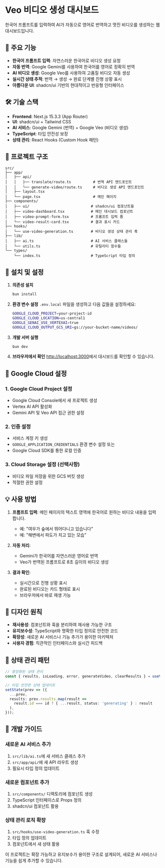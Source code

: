 # Veo 비디오 생성 대시보드

한국어 프롬프트를 입력하여 AI가 자동으로 영어로 번역하고 멋진 비디오를 생성하는 웹 대시보드입니다.

## 🚀 주요 기능

- **한국어 프롬프트 입력**: 자연스러운 한국어로 비디오 생성 요청
- **자동 번역**: Google Gemini를 사용하여 한국어를 영어로 정확히 번역
- **AI 비디오 생성**: Google Veo를 사용하여 고품질 비디오 자동 생성
- **실시간 상태 추적**: 번역 → 생성 → 완료 단계별 진행 상황 표시
- **아름다운 UI**: shadcn/ui 기반의 현대적이고 반응형 인터페이스

## 🛠 기술 스택

- **Frontend**: Next.js 15.3.3 (App Router)
- **UI**: shadcn/ui + Tailwind CSS
- **AI 서비스**: Google Gemini (번역) + Google Veo (비디오 생성)
- **TypeScript**: 타입 안전성 보장
- **상태 관리**: React Hooks (Custom Hook 패턴)

## 📁 프로젝트 구조

```
src/
├── app/
│   ├── api/
│   │   ├── translate/route.ts          # 번역 API 엔드포인트
│   │   └── generate-video/route.ts     # 비디오 생성 API 엔드포인트
│   ├── layout.tsx
│   └── page.tsx                        # 메인 페이지
├── components/
│   ├── ui/                            # shadcn/ui 컴포넌트들
│   ├── video-dashboard.tsx            # 메인 대시보드 컴포넌트
│   ├── video-prompt-form.tsx          # 프롬프트 입력 폼
│   └── video-result-card.tsx          # 결과 표시 카드
├── hooks/
│   └── use-video-generation.ts        # 비디오 생성 상태 관리 훅
├── lib/
│   ├── ai.ts                          # AI 서비스 클래스들
│   └── utils.ts                       # 유틸리티 함수들
└── types/
    └── index.ts                       # TypeScript 타입 정의
```

## 🔧 설치 및 설정

1. **의존성 설치**
   ```bash
   bun install
   ```

2. **환경 변수 설정**
   `.env.local` 파일을 생성하고 다음 값들을 설정하세요:
   ```bash
   GOOGLE_CLOUD_PROJECT=your-project-id
   GOOGLE_CLOUD_LOCATION=us-central1
   GOOGLE_GENAI_USE_VERTEXAI=true
   GOOGLE_CLOUD_OUTPUT_GCS_URI=gs://your-bucket-name/videos/
   ```

3. **개발 서버 실행**
   ```bash
   bun dev
   ```

4. **브라우저에서 확인**
   [http://localhost:3000](http://localhost:3000)에서 대시보드를 확인할 수 있습니다.

## 🔑 Google Cloud 설정

### 1. Google Cloud Project 설정
- Google Cloud Console에서 새 프로젝트 생성
- Vertex AI API 활성화
- Gemini API 및 Veo API 접근 권한 설정

### 2. 인증 설정
- 서비스 계정 키 생성
- `GOOGLE_APPLICATION_CREDENTIALS` 환경 변수 설정 또는
- Google Cloud SDK를 통한 로컬 인증

### 3. Cloud Storage 설정 (선택사항)
- 비디오 파일 저장을 위한 GCS 버킷 생성
- 적절한 권한 설정

## 💡 사용 방법

1. **프롬프트 입력**: 메인 페이지의 텍스트 영역에 한국어로 원하는 비디오 내용을 입력합니다.
   - 예: "여우가 숲에서 뛰어다니고 있습니다"
   - 예: "해변에서 파도가 치고 있는 모습"

2. **자동 처리**: 
   - Gemini가 한국어를 자연스러운 영어로 번역
   - Veo가 번역된 프롬프트로 8초 길이의 비디오 생성

3. **결과 확인**: 
   - 실시간으로 진행 상황 표시
   - 완료된 비디오는 카드 형태로 표시
   - 브라우저에서 바로 재생 가능

## 🎨 디자인 원칙

- **재사용성**: 컴포넌트와 훅을 분리하여 재사용 가능한 구조
- **유지보수성**: TypeScript와 명확한 타입 정의로 안전한 코드
- **확장성**: 새로운 AI 서비스나 기능 추가가 용이한 아키텍처
- **사용자 경험**: 직관적인 인터페이스와 실시간 피드백

## 🔄 상태 관리 패턴

```typescript
// 중앙화된 상태 관리
const { results, isLoading, error, generateVideo, clearResults } = useVideoGeneration();

// 타입 안전한 상태 업데이트
setState(prev => ({
  ...prev,
  results: prev.results.map(result =>
    result.id === id ? { ...result, status: 'generating' } : result
  ),
}));
```

## 🚦 개발 가이드

### 새로운 AI 서비스 추가
1. `src/lib/ai.ts`에 새 서비스 클래스 추가
2. `src/app/api/`에 새 API 라우트 생성
3. 필요시 타입 정의 업데이트

### 새로운 컴포넌트 추가
1. `src/components/` 디렉토리에 컴포넌트 생성
2. TypeScript 인터페이스로 Props 정의
3. shadcn/ui 컴포넌트 활용

### 상태 관리 로직 확장
1. `src/hooks/use-video-generation.ts` 훅 수정
2. 타입 정의 업데이트
3. 컴포넌트에서 새 상태 활용

이 프로젝트는 확장 가능하고 유지보수가 용이한 구조로 설계되어, 새로운 AI 서비스나 기능을 쉽게 추가할 수 있습니다.
